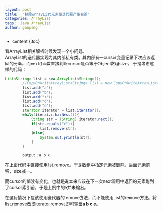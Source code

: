 ```yaml
---
layout: post
title:  "移除ArrayList元素使迭代器产生偏差"
categories: ArrayList
tags:  Java ArrayList
author: ganpeng
---
```


* content
{:toc}


看ArrayList相关解析时候发现一个小问题。  
ArrayList的迭代器实现为其内部私有类。其内部有一cursor变量记录下次应该返回的元素。而next()函数直接判断cursor是否等于Object数组size。
于是考虑这样的代码：



```java
List<String> list = new ArrayList<String>();
        //CopyOnWriteArrayList<String> list = new CopyOnWriteArrayList<String>();
        list.add("a");
        list.add("b");
        list.add("c");
        list.add("d");
        list.add("e");
        Iterator iterator = list.iterator();
        while(iterator.hasNext()){
            String str = (String) iterator.next();
            if(str.equals("d")){
                list.remove(str);
            }else{
                System.out.println(str);
            }
        }

        output：a b c
```

在上面代码中直接使用list.remove。于是数组中指定元素被删除，后面元素前移，size减一。

而cursor的值没有变化，也就是说本来应该在下一次next调用中返回的元素跑到了cursor索引前，于是上例中的e并未输出。

在这用情况下应该使用迭代器的remove方法，而不能使用List的remove方法。将list.remove改成iterator.remove即可输出**a b c e**。